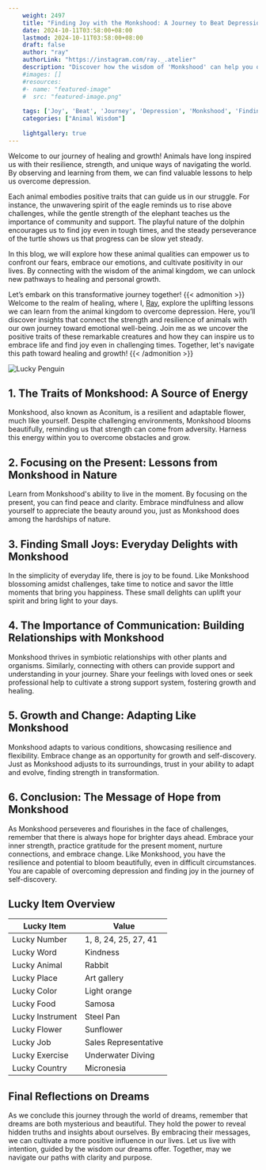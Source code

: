 ```yaml
---
    weight: 2497
    title: "Finding Joy with the Monkshood: A Journey to Beat Depression"  # Assuming 'title' column exists
    date: 2024-10-11T03:58:00+08:00
    lastmod: 2024-10-11T03:58:00+08:00
    draft: false
    author: "ray"
    authorLink: "https://instagram.com/ray._.atelier"
    description: "Discover how the wisdom of 'Monkshood' can help you overcome depression and find joy in your life journey."
    #images: []
    #resources:
    #- name: "featured-image"
    #  src: "featured-image.png"
    
    tags: ['Joy', 'Beat', 'Journey', 'Depression', 'Monkshood', 'Finding']
    categories: ["Animal Wisdom"]
    
    lightgallery: true
---
```

    
Welcome to our journey of healing and growth! Animals have long inspired us with their resilience, strength, and unique ways of navigating the world. By observing and learning from them, we can find valuable lessons to help us overcome depression.

Each animal embodies positive traits that can guide us in our struggle. For instance, the unwavering spirit of the eagle reminds us to rise above challenges, while the gentle strength of the elephant teaches us the importance of community and support. The playful nature of the dolphin encourages us to find joy even in tough times, and the steady perseverance of the turtle shows us that progress can be slow yet steady.

In this blog, we will explore how these animal qualities can empower us to confront our fears, embrace our emotions, and cultivate positivity in our lives. By connecting with the wisdom of the animal kingdom, we can unlock new pathways to healing and personal growth.

Let’s embark on this transformative journey together!
{{< admonition >}}
Welcome to the realm of healing, where I, [Ray](https://instagram.com/ray._.atelier), explore the uplifting lessons we can learn from the animal kingdom to overcome depression. Here, you’ll discover insights that connect the strength and resilience of animals with our own journey toward emotional well-being. Join me as we uncover the positive traits of these remarkable creatures and how they can inspire us to embrace life and find joy even in challenging times. Together, let's navigate this path toward healing and growth!
{{< /admonition >}}

![Lucky Penguin](https://cdn.pixabay.com/photo/2024/09/07/02/34/penguins-9028827_1280.jpg "Lucky Penguin")

## 1. The Traits of Monkshood: A Source of Energy
Monkshood, also known as Aconitum, is a resilient and adaptable flower, much like yourself. Despite challenging environments, Monkshood blooms beautifully, reminding us that strength can come from adversity. Harness this energy within you to overcome obstacles and grow.

## 2. Focusing on the Present: Lessons from Monkshood in Nature
Learn from Monkshood's ability to live in the moment. By focusing on the present, you can find peace and clarity. Embrace mindfulness and allow yourself to appreciate the beauty around you, just as Monkshood does among the hardships of nature.

## 3. Finding Small Joys: Everyday Delights with Monkshood
In the simplicity of everyday life, there is joy to be found. Like Monkshood blossoming amidst challenges, take time to notice and savor the little moments that bring you happiness. These small delights can uplift your spirit and bring light to your days.

## 4. The Importance of Communication: Building Relationships with Monkshood
Monkshood thrives in symbiotic relationships with other plants and organisms. Similarly, connecting with others can provide support and understanding in your journey. Share your feelings with loved ones or seek professional help to cultivate a strong support system, fostering growth and healing.

## 5. Growth and Change: Adapting Like Monkshood
Monkshood adapts to various conditions, showcasing resilience and flexibility. Embrace change as an opportunity for growth and self-discovery. Just as Monkshood adjusts to its surroundings, trust in your ability to adapt and evolve, finding strength in transformation.

## 6. Conclusion: The Message of Hope from Monkshood
As Monkshood perseveres and flourishes in the face of challenges, remember that there is always hope for brighter days ahead. Embrace your inner strength, practice gratitude for the present moment, nurture connections, and embrace change. Like Monkshood, you have the resilience and potential to bloom beautifully, even in difficult circumstances. You are capable of overcoming depression and finding joy in the journey of self-discovery.


## Lucky Item Overview
| Lucky Item          | Value              |
|---------------|--------------------|
| Lucky Number        | 1, 8, 24, 25, 27, 41  |
| Lucky Word          | Kindness |
| Lucky Animal        | Rabbit |
| Lucky Place         | Art gallery     |
| Lucky Color         | Light orange     |
| Lucky Food          | Samosa      |
| Lucky Instrument    | Steel Pan |
| Lucky Flower        | Sunflower    |
| Lucky Job           | Sales Representative       |
| Lucky Exercise      | Underwater Diving  |
| Lucky Country       | Micronesia    |


##  Final Reflections on Dreams

As we conclude this journey through the world of dreams, remember that dreams are both mysterious and beautiful. They hold the power to reveal hidden truths and insights about ourselves. By embracing their messages, we can cultivate a more positive influence in our lives. Let us live with intention, guided by the wisdom our dreams offer. Together, may we navigate our paths with clarity and purpose.
